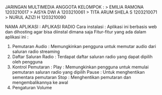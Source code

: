 JARINGAN MULTIMEDIA
ANGGOTA KELOMPOK :
    > EMILIA RAMONA      1203210017
    > AISYA DWI A        1203210061
    > TITA ARUM SHELA S  1203210071
    > NURUL AZIZI H      1203210090

NAMA APLIKASI : APLIKASI RADIO
Cara instalasi : Aplikasi ini berbasis web dan dihosting agar bisa diinstal dimana saja
Fitur-fitur yang ada dalam aplikasi ini :
  1. Pemutaran Audio : Memungkinkan pengguna untuk memutar audio dari saluran radio streaming
  2. Daftar Saluran Radio : Terdapat daftar saluran radio yang dapat dipilih oleh pengguna
  3. Kontrol Pemutaran :
     Play : Memungkinkan pengguna untuk memulai pemutaran saluran radio yang dipilih
     Pause : Untuk menghentikan sementara pemutaran
     Stop : Menghentikan pemutaran dan mengembalikannya ke awal
  5. Pengaturan Volume
